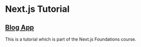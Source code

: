 # Next.js Tutorial

## [Blog App](https://nextjs.org/learn/basics/create-nextjs-app)

This is a tutorial which is part of the Next.js Foundations course.
